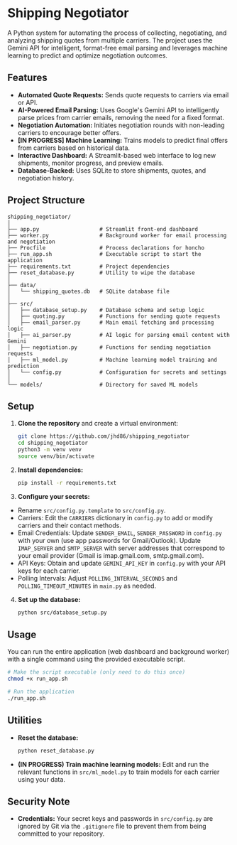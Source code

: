 # Shipping Negotiator

A Python system for automating the process of collecting, negotiating, and analyzing shipping quotes from multiple carriers. The project uses the Gemini API for intelligent, format-free email parsing and leverages machine learning to predict and optimize negotiation outcomes.

## Features

- **Automated Quote Requests:** Sends quote requests to carriers via email or API.
- **AI-Powered Email Parsing:** Uses Google's Gemini API to intelligently parse prices from carrier emails, removing the need for a fixed format.
- **Negotiation Automation:** Initiates negotiation rounds with non-leading carriers to encourage better offers.
- **[IN PROGRESS] Machine Learning:** Trains models to predict final offers from carriers based on historical data.
- **Interactive Dashboard:** A Streamlit-based web interface to log new shipments, monitor progress, and preview emails.
- **Database-Backed:** Uses SQLite to store shipments, quotes, and negotiation history.

## Project Structure

```
shipping_negotiator/
│
├── app.py                   # Streamlit front-end dashboard
├── worker.py                # Background worker for email processing and negotiation
├── Procfile                 # Process declarations for honcho
├── run_app.sh               # Executable script to start the application
├── requirements.txt         # Project dependencies
├── reset_database.py        # Utility to wipe the database
│
├── data/
│   └── shipping_quotes.db   # SQLite database file
│
├── src/
│   ├── database_setup.py    # Database schema and setup logic
│   ├── quoting.py           # Functions for sending quote requests
│   ├── email_parser.py      # Main email fetching and processing logic
│   ├── ai_parser.py         # AI logic for parsing email content with Gemini
│   ├── negotiation.py       # Functions for sending negotiation requests
│   ├── ml_model.py          # Machine learning model training and prediction
│   └── config.py            # Configuration for secrets and settings
│
└── models/                  # Directory for saved ML models
```

## Setup

1. **Clone the repository** and create a virtual environment:
   ```bash
   git clone https://github.com/jhd86/shipping_negotiator
   cd shipping_negotiator
   python3 -m venv venv
   source venv/bin/activate
   ```

2. **Install dependencies:**
   ```bash
   pip install -r requirements.txt
   ```
3. **Configure your secrets:**
- Rename `src/config.py.template` to `src/config.py`.
- Carriers: Edit the `CARRIERS` dictionary in `config.py` to add or modify carriers and their contact methods.
- Email Credentials: Update `SENDER_EMAIL`, `SENDER_PASSWORD` in `config.py` with your own (use app passwords for Gmail/Outlook). Update `IMAP_SERVER` and `SMTP_SERVER` with server addresses that correspond to your email provider (Gmail is imap.gmail.com, smtp.gmail.com).
- API Keys: Obtain and update `GEMINI_API_KEY` in `config.py` with your API keys for each carrier.
- Polling Intervals: Adjust `POLLING_INTERVAL_SECONDS` and `POLLING_TIMEOUT_MINUTES` in `main.py` as needed.

4. **Set up the database:**
   ```bash
   python src/database_setup.py
   ```

## Usage
You can run the entire application (web dashboard and background worker) with a single command using the provided executable script.

```bash
# Make the script executable (only need to do this once)
chmod +x run_app.sh

# Run the application
./run_app.sh
```

## Utilities

- **Reset the database:**
  ```bash
  python reset_database.py
  ```

- **(IN PROGRESS) Train machine learning models:**
  Edit and run the relevant functions in `src/ml_model.py` to train models for each carrier using your data.

## Security Note

- **Credentials:** Your secret keys and passwords in `src/config.py` are ignored by Git via the `.gitignore` file to prevent them from being committed to your repository.
